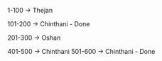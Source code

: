 1-100 -> Thejan

101-200 -> Chinthani - Done

201-300 -> Oshan

401-500 -> Chinthani
501-600 -> Chinthani - Done

